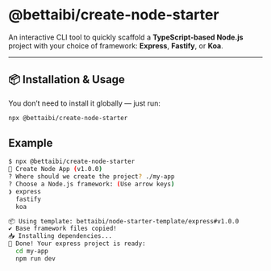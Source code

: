# @bettaibi/create-node-starter

An interactive CLI tool to quickly scaffold a **TypeScript-based Node.js** project with your choice of framework: **Express**, **Fastify**, or **Koa**.

---

## 📦 Installation & Usage

You don’t need to install it globally — just run:

```bash
npx @bettaibi/create-node-starter

```

## Example

```bash
$ npx @bettaibi/create-node-starter
🚀 Create Node App (v1.0.0)
? Where should we create the project? ./my-app
? Choose a Node.js framework: (Use arrow keys)
❯ express
  fastify
  koa

📦 Using template: bettaibi/node-starter-template/express#v1.0.0
✔ Base framework files copied!
📥 Installing dependencies...
🎉 Done! Your express project is ready:
  cd my-app
  npm run dev
```
